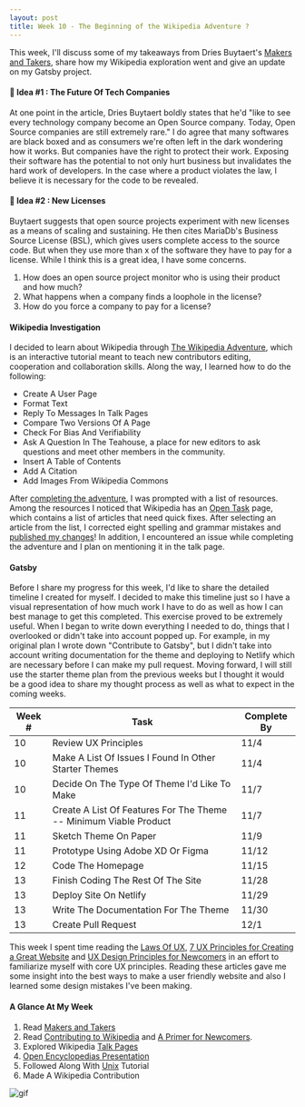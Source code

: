 ```yaml
---
layout: post
title: Week 10 - The Beginning of the Wikipedia Adventure ?
---
```


This week, I'll discuss some of my takeaways from Dries Buytaert's [Makers and Takers], share how my Wikipedia exploration went and give an update on my Gatsby project.

<!-- 
The article by Dries Buytaert (https://dri.es/balancing-makers-and-takers-to-scale-and-sustain-open-source) raised many interesting and controversial ideas. In your blog for Week 10, include a section entitled Thoughts on "Makers and Takers" by Dries Buytaert in which you discuss the things about this article that you agree with and the things that bother you. Articulate your reasons for each.
-->
#### 🤔 Idea #1 : The Future Of Tech Companies
At one point in the article, Dries Buytaert boldly states that he'd "like to see every technology company become an Open Source company. Today, Open Source companies are still extremely rare." I do agree that many softwares are black boxed and as consumers we're often left in the dark wondering how it works. But companies have the right to protect their work. Exposing their software has the potential to not only hurt business but invalidates the hard work of developers. In the case where a product violates the law, I believe it is necessary for the code to be revealed.

#### 🤔 Idea #2 : New Licenses
Buytaert suggests that open source projects experiment with new licenses as a means of scaling and sustaining. He then cites MariaDb's Business Source License (BSL), which gives users complete access to the source code. But when they use more than x of the software they have to pay for a license. While I think this is a great idea, I have some concerns. 
1. How does an open source project monitor who is using their product and how much?
2. What happens when a company finds a loophole in the license?
3. How do you force a company to pay for a license?

#### Wikipedia Investigation
<!--
Write about what you find, or what you discovered and what was hard while investigating Wikipedia's pages.
-->
I decided to learn about Wikipedia through [The Wikipedia Adventure], which is an interactive tutorial meant to teach new contributors editing, cooperation and collaboration skills. Along the way, I learned how to do the following:
- Create A User Page
- Format Text
- Reply To Messages In Talk Pages
- Compare Two Versions Of A Page
- Check For Bias And Verifiability
- Ask A Question In The Teahouse, a place for new editors to ask questions and meet other members in the community.
- Insert A Table of Contents
- Add A Citation
- Add Images From Wikipedia Commons

After [completing the adventure], I was prompted with a list of resources. Among the resources I noticed that Wikipedia has an [Open Task] page, which contains a list of articles that need quick fixes. After selecting an article from the list, I corrected eight spelling and grammar mistakes and [published my changes]! In addition, I encountered an issue while completing the adventure and I plan on mentioning it in the talk page.


#### Gatsby
<!--    
Update your progress on the issues you have isolated in your project. Be detailed and be specific. Provide links to issues, to Pull Requests, to the project. If relevant, provide links to your forked copy of the project if it is in the class organization, or even in your own GitHub account, if that fork has commits or files that pertain to what you are writing. Give a timeline of your progress.
-->

Before I share my progress for this week, I'd like to share the detailed timeline I created for myself. I decided to make this timeline just so I have a visual representation of how much work I have to do as well as how I can best manage to get this completed. This exercise proved to be extremely useful. When I began to write down everything I needed to do, things that I overlooked or didn't take into account popped up. For example, in my original plan I wrote down "Contribute to Gatsby", but I didn't take into account writing documentation for the theme and deploying to Netlify which are necessary before I can make my pull request. Moving forward, I will still use the starter theme plan from the previous weeks but I thought it would be a good idea to share my thought process as well as what to expect in the coming weeks.

Week # | Task | Complete By
------------ | ------------- | -------------
10 | Review UX Principles | 11/4
10 | Make A List Of Issues I Found In Other Starter Themes | 11/4
10 | Decide On The Type Of Theme I'd Like To Make | 11/7
11 | Create A List Of Features For The Theme -- Minimum Viable Product | 11/7
11 | Sketch Theme On Paper | 11/9
11 | Prototype Using Adobe XD Or Figma | 11/12
12 | Code The Homepage | 11/15
13 | Finish Coding The Rest Of The Site | 11/28
13 | Deploy Site On Netlify | 11/29
13 | Write The Documentation For The Theme | 11/30
13 | Create Pull Request | 12/1


This week I spent time reading the [Laws Of UX], [7 UX Principles for Creating a Great Website] and [UX Design Principles for Newcomers] in an effort to familiarize myself with core UX principles. Reading these articles gave me some insight into the best ways to make a user friendly website and also I learned some design mistakes I've been making.

#### A Glance At My Week
1. Read [Makers and Takers]
2. Read [Contributing to Wikipedia] and [A Primer for Newcomers].
3. Explored Wikipedia [Talk Pages]
4. [Open Encyclopedias Presentation]
5. Followed Along With [Unix] Tutorial
6. Made A Wikipedia Contribution 

![gif]

<!-- L I N K S-->
[Makers and Takers]:https://dri.es/balancing-makers-and-takers-to-scale-and-sustain-open-source

[Contributing To Wikipedia]:https://en.wikipedia.org/wiki/Wikipedia:Contributing_to_Wikipedia#Getting_started
[The Wikipedia Adventure]:https://en.wikipedia.org/wiki/Wikipedia:The_Wikipedia_Adventure
[completing the adventure]:https://en.wikipedia.org/wiki/Wikipedia:TWA/7/End?tour=twa7&step=30
[Open Task]:https://en.wikipedia.org/wiki/Wikipedia:Community_portal/Opentask
[published my changes]:https://en.wikipedia.org/w/index.php?title=Refugees_in_India&diff=prev&oldid=924665749
[A Primer for Newcomers]:https://en.wikipedia.org/wiki/Wikipedia:A_primer_for_newcomers
[Talk Pages]:https://en.wikipedia.org/wiki/Help:Talk_pages

[Open Encyclopedias Presentation]:http://www.compsci.hunter.cuny.edu/~sweiss/course_materials/csci395.86/slides/wikipedia.html
[Unix]:http://www.compsci.hunter.cuny.edu/~sweiss/course_materials/csci395.86/slides/bash_tutorial_01.html#1

[Laws Of UX]:https://lawsofux.com/
[7 UX Principles for Creating a Great Website]:https://www.webdesignerdepot.com/2018/05/7-ux-principles-for-creating-a-great-website/
[UX Design Principles for Newcomers]:https://www.springboard.com/blog/ux-design-principles/

[gif]:https://i.pinimg.com/originals/07/31/37/07313746b5ed3fcfc69025b7440f8604.gif